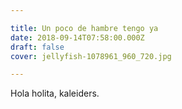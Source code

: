 ```yaml
---

title: Un poco de hambre tengo ya
date: 2018-09-14T07:58:00.000Z
draft: false
cover: jellyfish-1078961_960_720.jpg

---
```


Hola holita, kaleiders.
